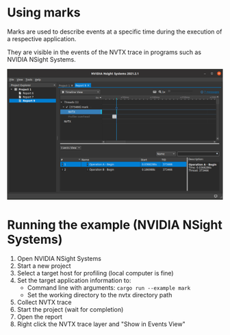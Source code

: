 # Using marks

Marks are used to describe events at a specific time during the execution of a respective application.

They are visible in the events of the NVTX trace in programs such as NVIDIA NSight Systems.

![Screenshot](screenshot.png)


# Running the example (NVIDIA NSight Systems)

 1. Open NVIDIA NSight Systems
 2. Start a new project
 3. Select a target host for profiling (local computer is fine)
 4. Set the target application information to:
    * Command line with arguments: `cargo run --example mark`
    * Set the working directory to the nvtx directory path
 5. Collect NVTX trace
 6. Start the project (wait for completion)
 7. Open the report
 8. Right click the NVTX trace layer and "Show in Events View"
